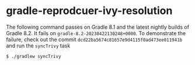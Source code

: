 # gradle-reprodcuer-ivy-resolution

The following command passes on Gradle 8.1 and the latest nightly builds of Gradle 8.2. It fails on `gradle-8.2-20230422130248+0000`. To demonstrate the failure, check out the commit `dcd22ba5674c81657e9d4115f0ad473ee011941b` and run the `syncTrivy` task

```bash
$ ./gradlew syncTrivy 

```